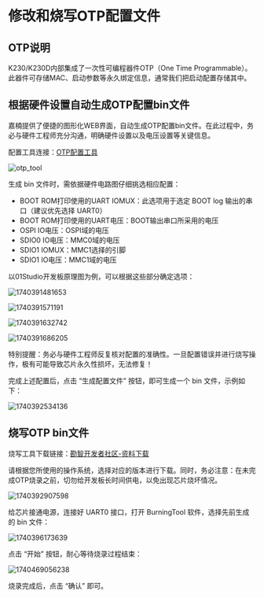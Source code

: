 # 修改和烧写OTP配置文件

## OTP说明

K230/K230D内部集成了一次性可编程器件OTP（One Time Programmable）。此器件可存储MAC、启动参数等永久绑定信息，通常我们把启动配置存储其中。

## 根据硬件设置自动生成OTP配置bin文件

嘉楠提供了便捷的图形化WEB界面，自动生成OTP配置bin文件。在此过程中，务必与硬件工程师充分沟通，明确硬件设置以及电压设置等关键信息。

配置工具连接：[OTP配置工具](https://www.kendryte.com/zh/tools/otp_config_generation_tool)

![otp_tool](https://www.kendryte.com/api/post/attachment?id=551)

生成 bin 文件时，需依据硬件电路图仔细挑选相应配置：

* BOOT ROM打印使用的UART IOMUX：此选项用于选定 BOOT log 输出的串口（建议优先选择 UART0）
* BOOT ROM打印使用的UART电压：BOOT输出串口所采用的电压
* OSPI IO电压：OSPI域的电压
* SDIO0 IO电压：MMC0域的电压
* SDIO1 IOMUX：MMC1选择的引脚
* SDIO1 IO电压：MMC1域的电压

以01Studio开发板原理图为例，可以根据这些部分确定选项：

![1740391481653](https://www.kendryte.com/api/post/attachment?id=559)

![1740391571191](https://www.kendryte.com/api/post/attachment?id=560)

![1740391632742](https://www.kendryte.com/api/post/attachment?id=561)

![1740391686205](https://www.kendryte.com/api/post/attachment?id=562)

特别提醒：务必与硬件工程师反复核对配置的准确性。一旦配置错误并进行烧写操作，极有可能导致芯片永久性损坏，无法修复！

完成上述配置后，点击 “生成配置文件” 按钮，即可生成一个 bin 文件，示例如下：

![1740392534136](https://www.kendryte.com/api/post/attachment?id=565)

## 烧写OTP bin文件

烧写工具下载链接：[勘智开发者社区-资料下载](https://www.kendryte.com/zh/resource?selected=0-2-2)

请根据您所使用的操作系统，选择对应的版本进行下载。同时，务必注意：在未完成OTP烧录之前，切勿给开发板长时间供电，以免出现芯片烧坏情况。

![1740392907598](https://www.kendryte.com/api/post/attachment?id=567)

给芯片接通电源，连接好 UART0 接口，打开 BurningTool 软件，选择先前生成的 bin 文件：

![1740396173639](https://www.kendryte.com/api/post/attachment?id=568)

点击 “开始” 按钮，耐心等待烧录过程结束：

![1740469056238](https://www.kendryte.com/api/post/attachment?id=569)

烧录完成后，点击 “确认” 即可。
